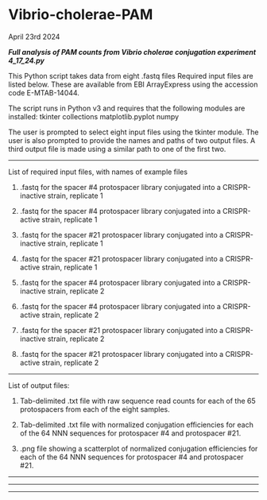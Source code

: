# Vibrio-cholerae-PAM


April 23rd 2024

***Full analysis of PAM counts from Vibrio cholerae conjugation experiment 4_17_24.py***

This Python script takes data from eight .fastq files 
Required input files are listed below. These are available from EBI ArrayExpress using the accession code E-MTAB-14044.

The script runs in Python v3 and requires that the following modules are installed:
tkinter
collections
matplotlib.pyplot
numpy

The user is prompted to select eight input files using the tkinter module. The user is also prompted to provide the names and paths of two output files. A third output file is made using a similar path to one of the first two.


------------------------------------------------------------------------------------------------------



List of required input files, with names of example files

1. .fastq for the spacer #4 protospacer library conjugated into a CRISPR-inactive strain, replicate 1

2. .fastq for the spacer #4 protospacer library conjugated into a CRISPR-active strain, replicate 1

3. .fastq for the spacer #21 protospacer library conjugated into a CRISPR-inactive strain, replicate 1

4. .fastq for the spacer #21 protospacer library conjugated into a CRISPR-active strain, replicate 1

5. .fastq for the spacer #4 protospacer library conjugated into a CRISPR-inactive strain, replicate 2

6. .fastq for the spacer #4 protospacer library conjugated into a CRISPR-active strain, replicate 2

7. .fastq for the spacer #21 protospacer library conjugated into a CRISPR-inactive strain, replicate 2

8. .fastq for the spacer #21 protospacer library conjugated into a CRISPR-active strain, replicate 2



------------------------------------------------------------------------------------------------------



List of output files:

1. Tab-delimited .txt file with raw sequence read counts for each of the 65 protospacers from each of the eight samples.

2. Tab-delimited .txt file with normalized conjugation efficiencies for each of the 64 NNN sequences for protospacer #4 and protospacer #21.

3. .png file showing a scatterplot of normalized conjugation efficiencies for each of the 64 NNN sequences for protospacer #4 and protospacer #21.



******************************************************************************************************



------------------------------------------------------------------------------------------------------
------------------------------------------------------------------------------------------------------

